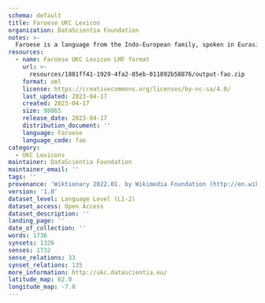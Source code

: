 ```yaml
---
schema: default
title: Faroese UKC Lexicon
organization: DataScientia Foundation
notes: >-
  Faroese is a language from the Indo-European family, spoken in Eurasia. The UKC Lexicon of Faroese is represented as a lexico-semantic network. It consists of words, word senses, synsets, as well as sense-level and synset-level relationships.
resources:
  - name: Faroese UKC Lexicon LMF format
    url: >-
      resources/1881ff41-1929-4fa2-85eb-011892b58876/output-fao.zip
    format: xml
    license: https://creativecommons.org/licenses/by-nc-sa/4.0/
    last_updated: 2023-04-17
    created: 2023-04-17
    size: 98065
    release_date: 2023-04-17
    distribution_document: ''
    language: Faroese
    language_code: fao
category:
  - UKC Lexicons
maintainer: DataScientia Foundation
maintainer_email: ''
tags: ''
provenance: 'Wiktionary 2022.01. by Wikimedia Foundation (http://en.wiktionary.org); CogNet 2.1 by Khuyagbaatar Batsuren, National University of Mongolia (http://cognet.ukc.disi.unitn.it); KinDiv: Kinship Diversity 1.0 by Temuulen Khishigsuren (http://ukc.disi.unitn.it/index.php/kinship/); MorphyNet 2.0 by Gábor Bella and Khuyagbaatar Batsuren (http://ukc.disi.unitn.it/index.php/morphynet/); Princeton WordNet 2.1 by Princeton University (https://wordnet.princeton.edu)'
version: '1.0'
dataset_level: Language Level (L1-2)
dataset_access: Open Access
dataset_description: ''
landing_page: ''
date_of_collection: ''
words: 1736
synsets: 1326
senses: 1732
sense_relations: 33
synset_relations: 135
more_information: http://ukc.datascientia.eu/
latitude_map: 62.0
longitude_map: -7.0
---
```

